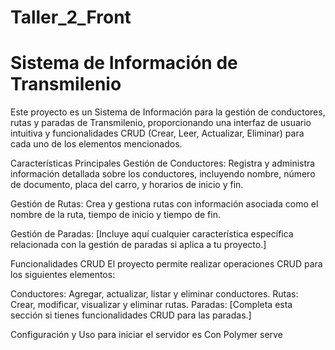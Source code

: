 # Taller_2_Front
# Sistema de Información de Transmilenio
Este proyecto es un Sistema de Información para la gestión de conductores, rutas y paradas de Transmilenio, proporcionando una interfaz de usuario intuitiva y funcionalidades CRUD (Crear, Leer, Actualizar, Eliminar) para cada uno de los elementos mencionados.

Características Principales
Gestión de Conductores: Registra y administra información detallada sobre los conductores, incluyendo nombre, número de documento, placa del carro, y horarios de inicio y fin.

Gestión de Rutas: Crea y gestiona rutas con información asociada como el nombre de la ruta, tiempo de inicio y tiempo de fin.

Gestión de Paradas: [Incluye aquí cualquier característica específica relacionada con la gestión de paradas si aplica a tu proyecto.]

Funcionalidades CRUD
El proyecto permite realizar operaciones CRUD para los siguientes elementos:

Conductores: Agregar, actualizar, listar y eliminar conductores.
Rutas: Crear, modificar, visualizar y eliminar rutas.
Paradas: [Completa esta sección si tienes funcionalidades CRUD para las paradas.]

Configuración y Uso
para iniciar el servidor es Con Polymer serve
